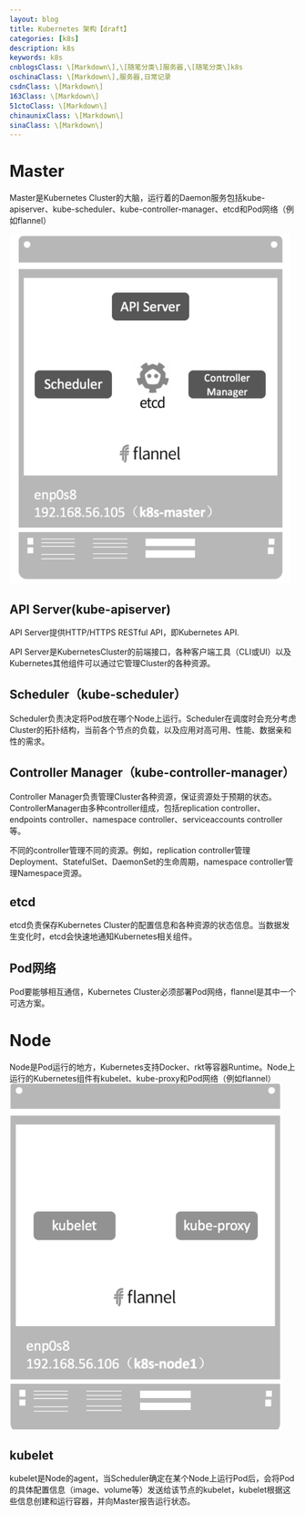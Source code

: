 ```yaml
---
layout: blog
title: Kubernetes 架构【draft】
categories: [k8s]
description: k8s
keywords: k8s
cnblogsClass: \[Markdown\],\[随笔分类\]服务器,\[随笔分类\]k8s
oschinaClass: \[Markdown\],服务器,日常记录
csdnClass: \[Markdown\]
163Class: \[Markdown\]
51ctoClass: \[Markdown\]
chinaunixClass: \[Markdown\]
sinaClass: \[Markdown\]
---
```


# Master
Master是Kubernetes Cluster的大脑，运行着的Daemon服务包括kube-apiserver、kube-scheduler、kube-controller-manager、etcd和Pod网络（例如flannel）

![image](https://raw.githubusercontent.com/WalkingSun/WindBlog/gh-pages/images/blog/20200319204135.png)

## API Server(kube-apiserver)

API Server提供HTTP/HTTPS RESTful API，即Kubernetes API.

API Server是KubernetesCluster的前端接口，各种客户端工具（CLI或UI）以及Kubernetes其他组件可以通过它管理Cluster的各种资源。

## Scheduler（kube-scheduler）
Scheduler负责决定将Pod放在哪个Node上运行。Scheduler在调度时会充分考虑Cluster的拓扑结构，当前各个节点的负载，以及应用对高可用、性能、数据亲和性的需求。

## Controller Manager（kube-controller-manager）

Controller Manager负责管理Cluster各种资源，保证资源处于预期的状态。ControllerManager由多种controller组成，包括replication controller、endpoints controller、namespace controller、serviceaccounts controller等。

不同的controller管理不同的资源。例如，replication controller管理Deployment、StatefulSet、DaemonSet的生命周期，namespace controller管理Namespace资源。

## etcd
etcd负责保存Kubernetes Cluster的配置信息和各种资源的状态信息。当数据发生变化时，etcd会快速地通知Kubernetes相关组件。

## Pod网络
Pod要能够相互通信，Kubernetes Cluster必须部署Pod网络，flannel是其中一个可选方案。

# Node
Node是Pod运行的地方，Kubernetes支持Docker、rkt等容器Runtime。Node上运行的Kubernetes组件有kubelet、kube-proxy和Pod网络（例如flannel）
![image](https://raw.githubusercontent.com/WalkingSun/WindBlog/gh-pages/images/blog/20200319204925.png)

## kubelet
kubelet是Node的agent，当Scheduler确定在某个Node上运行Pod后，会将Pod的具体配置信息（image、volume等）发送给该节点的kubelet，kubelet根据这些信息创建和运行容器，并向Master报告运行状态。